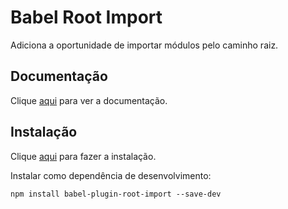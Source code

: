 # Babel Root Import

Adiciona a oportunidade de importar módulos pelo caminho raiz.

## Documentação

Clique [aqui](https://github.com/entwicklerstube/babel-plugin-root-import) para ver a documentação.

## Instalação

Clique [aqui](https://www.npmjs.com/package/babel-plugin-root-import) para fazer a instalação.

Instalar como dependência de desenvolvimento:

```
npm install babel-plugin-root-import --save-dev
```
